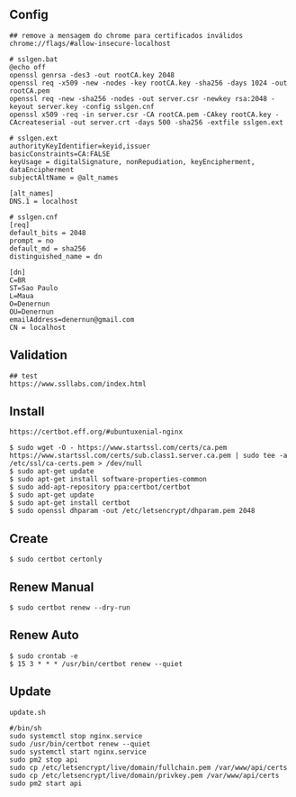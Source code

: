 ## Config

    ## remove a mensagem do chrome para certificados inválidos
    chrome://flags/#allow-insecure-localhost

    # sslgen.bat
    @echo off
    openssl genrsa -des3 -out rootCA.key 2048
    openssl req -x509 -new -nodes -key rootCA.key -sha256 -days 1024 -out rootCA.pem
    openssl req -new -sha256 -nodes -out server.csr -newkey rsa:2048 -keyout server.key -config sslgen.cnf
    openssl x509 -req -in server.csr -CA rootCA.pem -CAkey rootCA.key -CAcreateserial -out server.crt -days 500 -sha256 -extfile sslgen.ext
    
    # sslgen.ext
    authorityKeyIdentifier=keyid,issuer
    basicConstraints=CA:FALSE
    keyUsage = digitalSignature, nonRepudiation, keyEncipherment, dataEncipherment
    subjectAltName = @alt_names

    [alt_names]
    DNS.1 = localhost
    
    # sslgen.cnf
    [req]
    default_bits = 2048
    prompt = no
    default_md = sha256
    distinguished_name = dn

    [dn]
    C=BR
    ST=Sao Paulo
    L=Maua
    O=Denernun
    OU=Denernun
    emailAddress=denernun@gmail.com
    CN = localhost

## Validation

    ## test
    https://www.ssllabs.com/index.html

## Install

    https://certbot.eff.org/#ubuntuxenial-nginx

    $ sudo wget -O - https://www.startssl.com/certs/ca.pem https://www.startssl.com/certs/sub.class1.server.ca.pem | sudo tee -a /etc/ssl/ca-certs.pem > /dev/null
    $ sudo apt-get update
    $ sudo apt-get install software-properties-common
    $ sudo add-apt-repository ppa:certbot/certbot
    $ sudo apt-get update
    $ sudo apt-get install certbot
    $ sudo openssl dhparam -out /etc/letsencrypt/dhparam.pem 2048

## Create

    $ sudo certbot certonly

## Renew Manual

    $ sudo certbot renew --dry-run

## Renew Auto

    $ sudo crontab -e
    $ 15 3 * * * /usr/bin/certbot renew --quiet

## Update

    update.sh

    #/bin/sh
    sudo systemctl stop nginx.service
    sudo /usr/bin/certbot renew --quiet
    sudo systemctl start nginx.service
    sudo pm2 stop api
    sudo cp /etc/letsencrypt/live/domain/fullchain.pem /var/www/api/certs
    sudo cp /etc/letsencrypt/live/domain/privkey.pem /var/www/api/certs
    sudo pm2 start api

